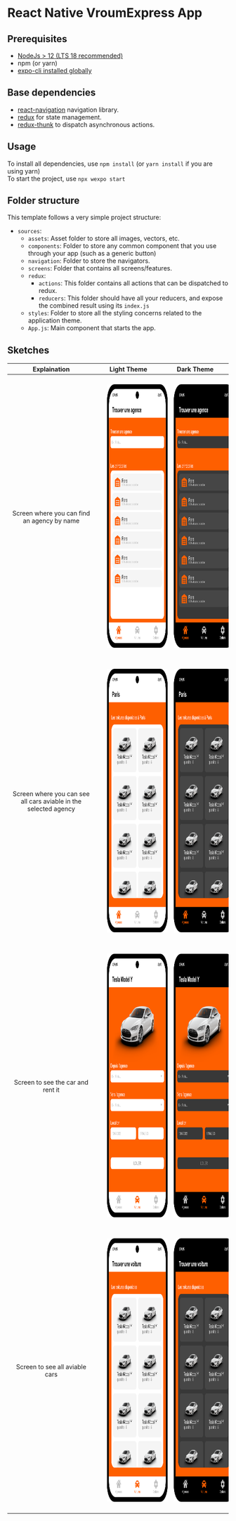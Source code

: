 # React Native VroumExpress App

## Prerequisites

- [NodeJs > 12 (LTS 18 recommended)](https://nodejs.org) 
- npm (or yarn)
- [expo-cli installed globally](https://docs.expo.dev/more/expo-cli/)

## Base dependencies

- [react-navigation](https://reactnavigation.org/) navigation library.
- [redux](https://redux.js.org/) for state management.
- [redux-thunk](https://github.com/gaearon/redux-thunk) to dispatch asynchronous actions.

## Usage

To install all dependencies, use `npm install` (or `yarn install` if you are using yarn)  
To start the project, use `npx wexpo start`

## Folder structure

This template follows a very simple project structure:

- `sources`:
  - `assets`: Asset folder to store all images, vectors, etc.
  - `components`: Folder to store any common component that you use through your app (such as a generic button)
  - `navigation`: Folder to store the navigators.
  - `screens`: Folder that contains all screens/features.
  - `redux`:
    - `actions`: This folder contains all actions that can be dispatched to redux.
    - `reducers`: This folder should have all your reducers, and expose the combined result using its `index.js`
  - `styles`: Folder to store all the styling concerns related to the application theme.
  - `App.js`: Main component that starts the app.

## Sketches

Explaination|Light Theme|Dark Theme|
|:---------:|:---------:|:--------:|
Screen where you can find an agency by name|<img src="./Docs/sketch-agences-light.png" height="600" style="margin:20px">|<img src="./Docs/sketch-agences-dark.png" height="600" style="margin:20px">|
Screen where you can see all cars aviable in the selected agency|<img src="./Docs/sketch-one-agence-light.png" height="600" style="margin:20px">|<img src="./Docs/sketch-one-agence-dark.png" height="600" style="margin:20px">|
Screen to see the car and rent it|<img src="./Docs/sketch-one-car-light.png" height="600" style="margin:20px">|<img src="./Docs/sketch-one-car-dark.png" height="600" style="margin:20px">|
Screen to see all aviable cars|<img src="./Docs/sketch-cars-light.png" height="600" style="margin:20px">|<img src="./Docs/sketch-cars-dark.png" height="600" style="margin:20px">|